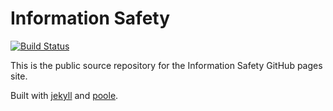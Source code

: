# Information Safety
[![Build Status](https://travis-ci.org/information-safety/information-safety.github.io.svg?branch=master)](https://travis-ci.org/information-safety/information-safety.github.io)

This is the public source repository for the Information Safety GitHub pages site.

Built with [jekyll](http://jekyllrb.com) and [poole](http://getpoole.com).
